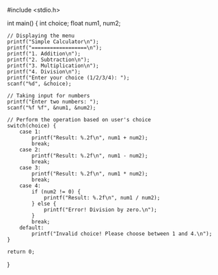 #include <stdio.h>

int main() {
    int choice;
    float num1, num2;

    // Displaying the menu
    printf("Simple Calculator\n");
    printf("==================\n");
    printf("1. Addition\n");
    printf("2. Subtraction\n");
    printf("3. Multiplication\n");
    printf("4. Division\n");
    printf("Enter your choice (1/2/3/4): ");
    scanf("%d", &choice);

    // Taking input for numbers
    printf("Enter two numbers: ");
    scanf("%f %f", &num1, &num2);

    // Perform the operation based on user's choice
    switch(choice) {
        case 1:
            printf("Result: %.2f\n", num1 + num2);
            break;
        case 2:
            printf("Result: %.2f\n", num1 - num2);
            break;
        case 3:
            printf("Result: %.2f\n", num1 * num2);
            break;
        case 4:
            if (num2 != 0) {
                printf("Result: %.2f\n", num1 / num2);
            } else {
                printf("Error! Division by zero.\n");
            }
            break;
        default:
            printf("Invalid choice! Please choose between 1 and 4.\n");
    }

    return 0;
}
